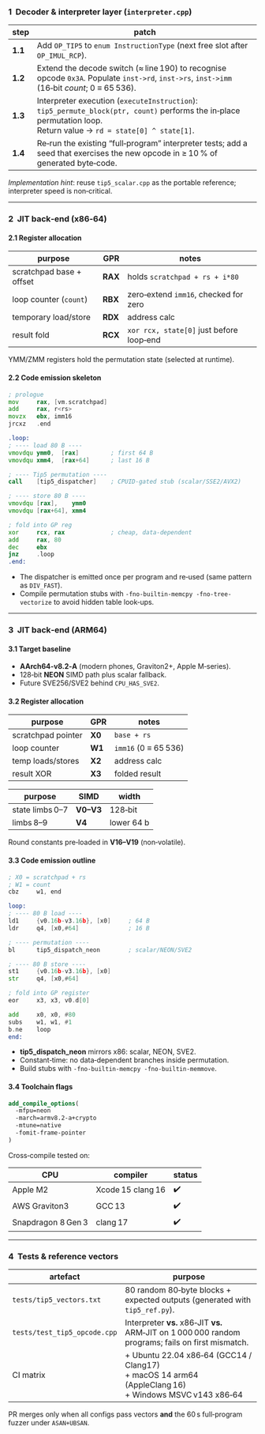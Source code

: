 ### 1  Decoder & interpreter layer (`interpreter.cpp`)

| step | patch |
|------|-------|
| **1.1** | Add `OP_TIP5` to `enum InstructionType` (next free slot after `OP_IMUL_RCP`). |
| **1.2** | Extend the decode switch (≈ line 190) to recognise opcode `0x3A`. Populate `inst->rd`, `inst->rs`, `inst->imm` (16‑bit *count*; 0 ≡ 65 536). |
| **1.3** | Interpreter execution (`executeInstruction`):<br>`tip5_permute_block(ptr, count)` performs the in‑place permutation loop.<br>Return value → `rd = state[0] ^ state[1]`. |
| **1.4** | Re‑run the existing “full‑program” interpreter tests; add a seed that exercises the new opcode in ≥ 10 % of generated byte‑code. |

*Implementation hint*: reuse `tip5_scalar.cpp` as the portable reference; interpreter speed is non‑critical.

---

### 2  JIT back‑end (x86‑64)

#### 2.1 Register allocation
| purpose | GPR | notes |
|---------|-----|-------|
| scratchpad base + offset | **RAX** | holds `scratchpad + rs + i*80` |
| loop counter (`count`)   | **RBX** | zero‑extend `imm16`, checked for zero |
| temporary load/store     | **RDX** | address calc |
| result fold              | **RCX** | `xor rcx, state[0]` just before loop‑end |

YMM/ZMM registers hold the permutation state (selected at runtime).

#### 2.2 Code emission skeleton
```asm
; prologue
mov     rax, [vm.scratchpad]
add     rax, r<rs>
movzx   ebx, imm16
jrcxz   .end

.loop:
; ---- load 80 B ----
vmovdqu ymm0,  [rax]         ; first 64 B
vmovdqu xmm4,  [rax+64]      ; last 16 B

; ---- Tip5 permutation ----
call    [tip5_dispatcher]    ; CPUID-gated stub (scalar/SSE2/AVX2)

; ---- store 80 B ----
vmovdqu [rax],    ymm0
vmovdqu [rax+64], xmm4

; fold into GP reg
xor     rcx, rax             ; cheap, data-dependent
add     rax, 80
dec     ebx
jnz     .loop
.end:
```

* The dispatcher is emitted once per program and re‑used (same pattern as `DIV_FAST`).  
* Compile permutation stubs with `-fno-builtin-memcpy -fno-tree-vectorize` to avoid hidden table look‑ups.

---

### 3  JIT back‑end (ARM64)

#### 3.1 Target baseline
* **AArch64‑v8.2‑A** (modern phones, Graviton2+, Apple M‑series).  
* 128‑bit **NEON** SIMD path plus scalar fallback.  
* Future SVE256/SVE2 behind `CPU_HAS_SVE2`.

#### 3.2 Register allocation
| purpose | GPR | notes |
|---------|-----|-------|
| scratchpad pointer | **X0** | `base + rs` |
| loop counter       | **W1** | `imm16` (0 ≡ 65 536) |
| temp loads/stores  | **X2** | address calc |
| result XOR         | **X3** | folded result |

| purpose | SIMD | width |
|---------|------|-------|
| state limbs 0–7 | **V0–V3** | 128‑bit |
| limbs 8–9       | **V4**    | lower 64 b |

Round constants pre‑loaded in **V16–V19** (non‑volatile).

#### 3.3 Code emission outline
```asm
; X0 = scratchpad + rs
; W1 = count
cbz     w1, end

loop:
; ---- 80 B load ----
ld1     {v0.16b-v3.16b}, [x0]     ; 64 B
ldr     q4, [x0,#64]              ; 16 B

; ---- permutation ----
bl      tip5_dispatch_neon        ; scalar/NEON/SVE2

; ---- 80 B store ----
st1     {v0.16b-v3.16b}, [x0]
str     q4, [x0,#64]

; fold into GP register
eor     x3, x3, v0.d[0]

add     x0, x0, #80
subs    w1, w1, #1
b.ne    loop
end:
```

* **tip5_dispatch_neon** mirrors x86: scalar, NEON, SVE2.  
* Constant‑time: no data‑dependent branches inside permutation.  
* Build stubs with `-fno-builtin-memcpy -fno-builtin-memmove`.

#### 3.4 Toolchain flags
```cmake
add_compile_options(
  -mfpu=neon
  -march=armv8.2-a+crypto
  -mtune=native
  -fomit-frame-pointer
)
```

Cross‑compile tested on:

| CPU | compiler | status |
|-----|----------|--------|
| Apple M2 | Xcode 15 clang 16 | ✔️ |
| AWS Graviton3 | GCC 13 | ✔️ |
| Snapdragon 8 Gen 3 | clang 17 | ✔️ |

---

### 4  Tests & reference vectors

| artefact | purpose |
|----------|---------|
| `tests/tip5_vectors.txt` | 80 random 80‑byte blocks + expected outputs (generated with `tip5_ref.py`). |
| `tests/test_tip5_opcode.cpp` | Interpreter **vs.** x86‑JIT **vs.** ARM‑JIT on 1 000 000 random programs; fails on first mismatch. |
| CI matrix | + Ubuntu 22.04 x86‑64 (GCC14 / Clang17)<br>+ macOS 14 arm64 (AppleClang 16)<br>+ Windows MSVC v143 x86‑64 |

PR merges only when all configs pass vectors **and** the 60 s full‑program fuzzer under `ASAN+UBSAN`.
